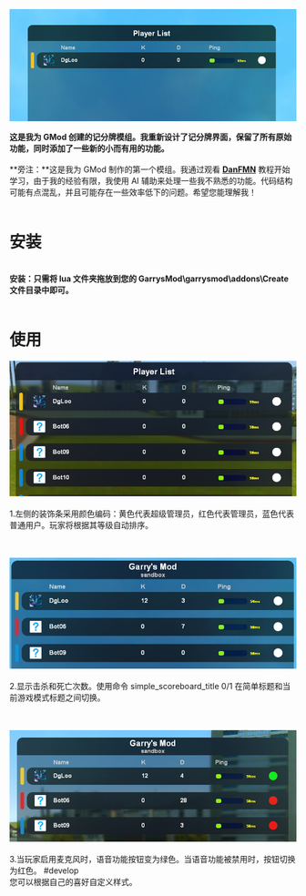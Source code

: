 ![01](https://github.com/DgLooSL/Gmod-SimpleScoreboard/blob/main/img/01.png?raw=true)

**这是我为 GMod 创建的记分牌模组。我重新设计了记分牌界面，保留了所有原始功能，同时添加了一些新的小而有用的功能。**</br></br>
**旁注：**这是我为 GMod 制作的第一个模组。我通过观看 [**DanFMN**](https://www.youtube.com/playlist?list=PLN1e9kVZIWewR9Tm48zbxdm1qiBEWYpJI) 教程开始学习，由于我的经验有限，我使用 AI 辅助来处理一些我不熟悉的功能。代码结构可能有点混乱，并且可能存在一些效率低下的问题。希望您能理解我！
</br>
</br>
# 安装
</br>**安装：只需将 lua 文件夹拖放到您的 GarrysMod\garrysmod\addons\Create 文件目录中即可。**</br></br>
# 使用
![02](https://github.com/DgLooSL/Gmod-SimpleScoreboard/blob/main/img/02.png?raw=true)
</br></br>1.左侧的装饰条采用颜色编码：黄色代表超级管理员，红色代表管理员，蓝色代表普通用户。玩家将根据其等级自动排序。</br></br></br>

![03](https://github.com/DgLooSL/Gmod-SimpleScoreboard/blob/main/img/03.png?raw=true)
</br></br>2.显示击杀和死亡次数。使用命令 simple_scoreboard_title 0/1 在简单标题和当前游戏模式标题之间切换。</br></br></br>

![04](https://github.com/DgLooSL/Gmod-SimpleScoreboard/blob/main/img/04.png?raw=true)
</br></br>3.当玩家启用麦克风时，语音功能按钮变为绿色。当语音功能被禁用时，按钮切换为红色。
#develop
</br>您可以根据自己的喜好自定义样式。
